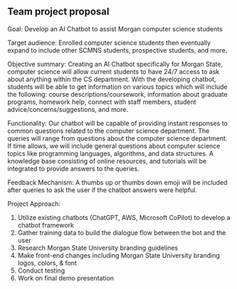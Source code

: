 ## **Team project proposal**

Goal: Develop an AI Chatbot to assist Morgan computer science students

Target audience: Enrolled computer science students then eventually expand to include other SCMNS students, prospective students, and more.

Objective summary: Creating an AI Chatbot specifically for Morgan State, computer science will allow current students to have 24/7 access to ask about anything within the CS department. With the developing chatbot, students will be able to get information on various topics which will include the following: course descriptions/coursework, information about graduate programs, homework help, connect with staff members, student advice/concerns/suggestions, and more.

Functionality: Our chatbot will be capable of providing instant responses to common questions related to the computer science department. The queries will range from questions about the computer science department. If time allows, we will include general questions about computer science topics like programming languages, algorithms, and data structures. A knowledge base consisting of online resources, and tutorials will be integrated to provide answers to the queries.

Feedback Mechanism: A thumbs up or thumbs down emoji will be included after queries to ask the user if the chatbot answers were helpful.

Project Approach:

1. Utilize existing chatbots (ChatGPT, AWS, Microsoft CoPilot) to develop a chatbot framework
2. Gather training data to build the dialogue flow between the bot and the user
3. Research Morgan State University branding guidelines
4. Make front-end changes including Morgan State University branding logos, colors, & font
5. Conduct testing
6. Work on final demo presentation
